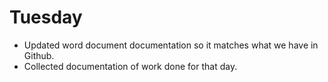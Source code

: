 # Tuesday
 - Updated word document documentation so it matches what we have in Github.
 - Collected documentation of work done for that day.

